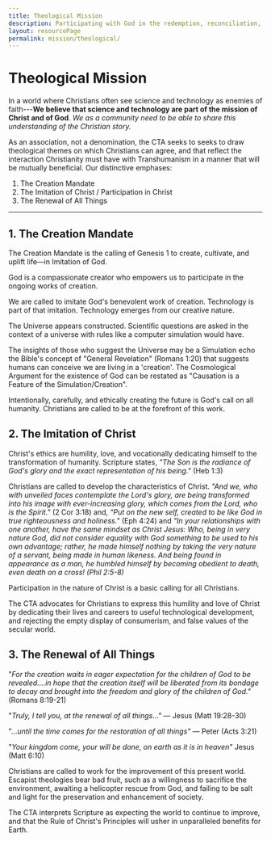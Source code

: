 ```yaml
---
title: Theological Mission
description: Participating with God in the redemption, reconciliation, and renewal of the world.
layout: resourcePage
permalink: mission/theological/
---
```


# Theological Mission

In a world where Christians often see science and technology as enemies of faith---**We believe that science and technology are part of the mission of Christ and of God**. *We as a community need to be able to share this understanding of the Christian story.*

As an association, not a denomination, the CTA seeks to seeks to draw theological themes on which Christians can agree, and that reflect the interaction Christianity must have with Transhumanism in a manner that will be mutually beneficial. Our distinctive emphases:

1. The Creation Mandate
2. The Imitation of Christ / Participation in Christ
3. The Renewal of All Things

---

## 1. The Creation Mandate

The Creation Mandate is the calling of Genesis 1 to create, cultivate, and uplift life—in Imitation of God.

God is a compassionate creator who empowers us to participate in the ongoing works of creation.

We are called to imitate God's benevolent work of creation. Technology is part of that imitation. Technology emerges from our creative nature.

The Universe appears constructed. Scientific questions are asked in the context of a universe with rules like a computer simulation would have.

The insights of those who suggest the Universe may be a Simulation echo the Bible's concept of "General Revelation" (Romans 1:20) that suggests humans can conceive we are living in a 'creation'. The Cosmological Argument for the existence of God can be restated as "Causation is a Feature of the Simulation/Creation".

Intentionally, carefully, and ethically creating the future is God's call on all humanity. Christians are called to be at the forefront of this work.

## 2. The Imitation of Christ

Christ's ethics are humility, love, and vocationally dedicating himself to the transformation of humanity. Scripture states, _"The Son is the radiance of God's glory and the exact representation of his being."_ (Heb 1:3)

Christians are called to develop the characteristics of Christ. _"And we, who with unveiled faces contemplate the Lord's glory, are being transformed into his image with ever-increasing glory, which comes from the Lord, who is the Spirit."_ (2 Cor 3:18) and, _"Put on the new self, created to be like God in true righteousness and holiness."_ (Eph 4:24) and _"In your relationships with one another, have the same mindset as Christ Jesus: Who, being in very nature God, did not consider equality with God something to be used to his own advantage; rather, he made himself nothing by taking the very nature of a servant, being made in human likeness. And being found in appearance as a man, he humbled himself by becoming obedient to death, even death on a cross! (Phil 2:5-8)_

Participation in the nature of Christ is a basic calling for all Christians.

The CTA advocates for Christians to express this humility and love of Christ by dedicating their lives and careers to useful technological development, and rejecting the empty display of consumerism, and false values of the secular world.

## 3. The Renewal of All Things

"_For the creation waits in eager expectation for the children of God to be revealed....in hope that the creation itself will be liberated from its bondage to decay and brought into the freedom and glory of the children of God."_ (Romans 8:19-21)

"_Truly, I tell you, at the renewal of all things…"_ — Jesus (Matt 19:28-30)

"…_until the time comes for the restoration of all things"_ — Peter (Acts 3:21)

"_Your kingdom come, your will be done, on earth as it is in heaven"_ Jesus (Matt 6:10)

Christians are called to work for the improvement of this present world. Escapist theologies bear bad fruit, such as a willingness to sacrifice the environment, awaiting a helicopter rescue from God, and failing to be salt and light for the preservation and enhancement of society.

The CTA interprets Scripture as expecting the world to continue to improve, and that the Rule of Christ's Principles will usher in unparalleled benefits for Earth.

